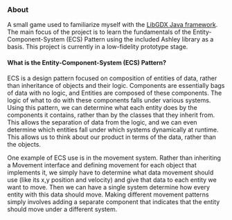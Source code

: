 ### About
A small game used to familiarize myself with the [LibGDX Java framework](libgdx.com). The main focus of the project is to learn the fundamentals of the Entity-Component-System (ECS) Pattern using the included Ashley library as a basis. This project is currently in a low-fidelity prototype stage.

#### What is the Entity-Component-System (ECS) Pattern?
ECS is a design pattern focused on composition of entities of data, rather than inheritance of objects and their logic. Components are essentially bags of data with no logic, and Entities are composed of these components. The logic of what to do with these components falls under various systems.
Using this pattern, we can determine what each entity does by the components it contains, rather than by the classes that they inherit from. This allows the separation of data from the logic, and we can even determine which entities fall under which systems dynamically at runtime. This allows us to think about our product in terms of the data, rather than the objects.

One example of ECS use is in the movement system. Rather than inheriting a Movement interface and defining movement for each object that implements it, we simply have to determine what data movement should use (like its x,y position and velocity) and give that data to each entity we want to move. Then we can have a single system determine how every entity with this data should move. Making different movement patterns simply involves adding a separate component that indicates that the entity should move under a different system.
